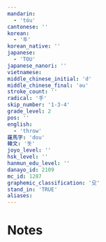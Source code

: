 ```yaml
---
mandarin:
  - 'tóu'
cantonese: ''
korean:
  - '투'
korean_native: ''
japanese:
  - 'TOU'
japanese_nanori: ''
vietnamese:
middle_chinese_initial: 'd'
middle_chinese_final: 'əu'
stroke_count: ''
radical: '手'
skip_number: '1-3-4'
grade_level: 2
pos: ''
english:
  - 'throw'
羅馬字: 'dou'
韓文: '돗'
joyo_level: ''
hsk_level: ''
hanmun_edu_level: ''
danayo_id: 2109
mc_id: 1287
graphemic_classification: '殳'
stand_in: 'TRUE'
aliases:
---
```


# Notes
